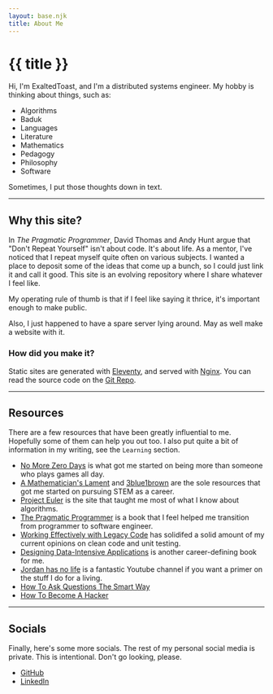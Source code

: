 ```yaml
---
layout: base.njk
title: About Me
---
```

# {{ title }}

Hi, I'm ExaltedToast,
and I'm a distributed systems engineer.
My hobby is thinking about things, such as:

* Algorithms
* Baduk
* Languages
* Literature
* Mathematics
* Pedagogy
* Philosophy
* Software

Sometimes, I put those thoughts down in text.

---

## Why this site?

In _The Pragmatic Programmer_,
David Thomas and Andy Hunt argue that "Don't Repeat Yourself" isn't about code.
It's about life.
As a mentor,
I've noticed that I repeat myself quite often on various subjects.
I wanted a place to deposit some of the ideas that come up a bunch,
so I could just link it and call it good.
This site is an evolving repository where I share whatever I feel like.

My operating rule of thumb is that if I feel like saying it thrice,
it's important enough to make public.

Also, I just happened to have a spare server lying around.
May as well make a website with it.

### How did you make it?

Static sites are generated with [Eleventy](https://www.11ty.dev/),
and served with [Nginx](https://www.nginx.com/).
You can read the source code on the [Git Repo](https://github.com/Swiddis/etoast-site).

---

## Resources

There are a few resources that have been greatly influential to me.
Hopefully some of them can help you out too.
I also put quite a bit of information in my writing,
see the `Learning` section.

* [No More Zero Days](https://www.reddit.com/r/NonZeroDay/comments/1qbxvz) is what got me started on being more than someone who plays games all day.
* [A Mathematician's Lament](https://www.maa.org/external_archive/devlin/LockhartsLament.pdf) and [3blue1brown](https://www.youtube.com/c/3blue1brown) are the sole resources that got me started on pursuing STEM as a career.
* [Project Euler](https://projecteuler.net/) is the site that taught me most of what I know about algorithms.
* [The Pragmatic Programmer](https://pragprog.com/titles/tpp20/) is a book that I feel helped me transition from programmer to software engineer.
* [Working Effectively with Legacy Code](https://www.amazon.com/Working-Effectively-Legacy-Michael-Feathers/dp/0131177052) has solidifed a solid amount of my current opinions on clean code and unit testing.
* [Designing Data-Intensive Applications](https://dataintensive.net/) is another career-defining book for me.
* [Jordan has no life](https://www.youtube.com/channel/UCbvDQKzAJ5GwCjTrv4FWkxg) is a fantastic Youtube channel if you want a primer on the stuff I do for a living.
* [How To Ask Questions The Smart Way](http://www.catb.org/~esr/faqs/smart-questions.html)
* [How To Become A Hacker](http://www.catb.org/~esr/faqs/hacker-howto.html)

---

## Socials

Finally, here's some more socials.
The rest of my personal social media is private.
This is intentional.
Don't go looking, please.

* [GitHub](https://github.com/Swiddis)
* [LinkedIn](https://www.linkedin.com/in/simeon-widdis/)

